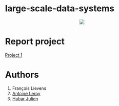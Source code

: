 # large-scale-data-systems
<p align="center">
  <img src= https://github.com/julien1941/large-scale-data-systems/blob/master/Image/J4o.gif/>
</p>

# Report project

[Project 1](https://www.overleaf.com/9156998969qgmvtwgyjsgt)

# Authors
1. François Lievens
1. [Antoine Leroy](https://github.com/AntoineLer)
1. [Hubar Julien](https://github.com/julien1941)
